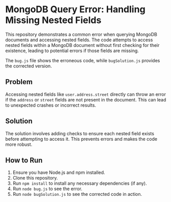 # MongoDB Query Error: Handling Missing Nested Fields

This repository demonstrates a common error when querying MongoDB documents and accessing nested fields.  The code attempts to access nested fields within a MongoDB document without first checking for their existence, leading to potential errors if those fields are missing.

The `bug.js` file shows the erroneous code, while `bugSolution.js` provides the corrected version.

## Problem

Accessing nested fields like `user.address.street` directly can throw an error if the `address` or `street` fields are not present in the document.  This can lead to unexpected crashes or incorrect results.

## Solution

The solution involves adding checks to ensure each nested field exists before attempting to access it.  This prevents errors and makes the code more robust.

## How to Run

1.  Ensure you have Node.js and npm installed.
2.  Clone this repository.
3.  Run `npm install` to install any necessary dependencies (if any).
4.  Run `node bug.js` to see the error.
5.  Run `node bugSolution.js` to see the corrected code in action.